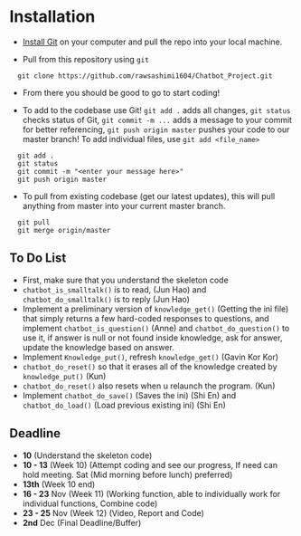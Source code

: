 # Installation

- [Install Git](https://git-scm.com/download/win) on your computer and pull the repo into your local machine.

- Pull from this repository using `git`
```
  git clone https://github.com/rawsashimi1604/Chatbot_Project.git

```

- From there you should be good to go to start coding!

- To add to the codebase use Git! `git add .` adds all changes, `git status` checks status of Git, `git commit -m ...` adds a message to your commit for better referencing, `git push origin master` pushes your code to our master branch! To add individual files, use `git add <file_name>`

```
  git add .
  git status
  git commit -m "<enter your message here>"
  git push origin master
```

- To pull from existing codebase (get our latest updates), this will pull anything from master into your current master branch.

```
  git pull
  git merge origin/master
```

## To Do List
- First, make sure that you understand the skeleton code 
- `chatbot_is_smalltalk()` is to read,  (Jun Hao) and `chatbot_do_smalltalk()` is to reply (Jun Hao) 
- Implement a preliminary version of `knowledge_get()` (Getting the ini file) that simply returns a few hard-coded responses to questions, 
and implement `chatbot_is_question()` (Anne) and  `chatbot_do_question()` to use it, if answer is null or not found inside knowledge, ask for answer, update the knowledge based on answer. 
- Implement `Knowledge_put()`, refresh `knowledge_get()` (Gavin Kor Kor) 
- `chatbot_do_reset()` so that it erases all of the knowledge created by `knowledge_put()` (Kun)
- `chatbot_do_reset()` also resets when u relaunch the program. (Kun) 
- Implement `chatbot_do_save()` (Saves the ini)  (Shi En) and `chatbot_do_load()` (Load previous existing ini)  (Shi En) 

## Deadline
- **10** (Understand the skeleton code)
- **10 - 13** (Week 10) (Attempt coding and see our progress, If need can hold meeting. Sat (Mid morning before lunch) preferred) 
- **13th** (Week 10 end) 
- **16 - 23** Nov (Week 11)  (Working function, able to individually work for individual functions, Combine code) 
- **23 - 25** Nov (Week 12) (Video, Report and Code) 
- **2nd** Dec (Final Deadline/Buffer) 

